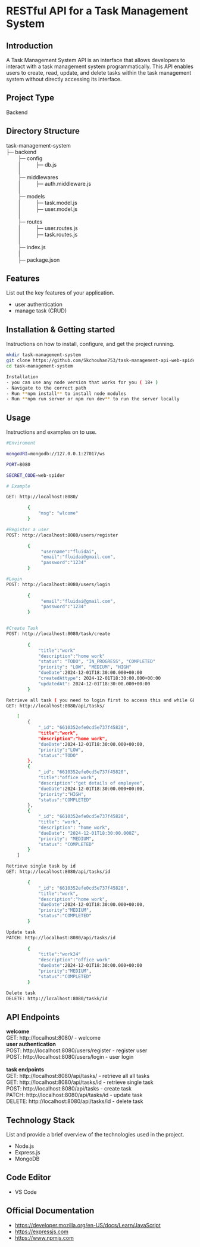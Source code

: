 # RESTful API for a Task Management System

## Introduction
A Task Management System API is an interface that allows developers to interact with a task management system programmatically. This API enables users to create, read, update, and delete tasks within the task management system without directly accessing its interface.

## Project Type
Backend 

## Directory Structure
task-management-system<br/>
├─ backend<br/>
    &nbsp;&nbsp;&nbsp;&nbsp;&nbsp;&nbsp;&nbsp;&nbsp;├─ config<br/>
    &nbsp;&nbsp;&nbsp;&nbsp;&nbsp;&nbsp;&nbsp;&nbsp;│&nbsp;&nbsp;&nbsp;&nbsp;&nbsp;&nbsp;&nbsp;&nbsp;&nbsp;&nbsp;├─ db.js<br/>
     &nbsp;&nbsp;&nbsp;&nbsp;&nbsp;&nbsp;&nbsp;&nbsp;│&nbsp;&nbsp;&nbsp;&nbsp;&nbsp;&nbsp;&nbsp;&nbsp;&nbsp;&nbsp;<br/>
    &nbsp;&nbsp;&nbsp;&nbsp;&nbsp;&nbsp;&nbsp;&nbsp;├─ middlewares<br/>
    &nbsp;&nbsp;&nbsp;&nbsp;&nbsp;&nbsp;&nbsp;&nbsp;│&nbsp;&nbsp;&nbsp;&nbsp;&nbsp;&nbsp;&nbsp;&nbsp;&nbsp;&nbsp;├─ auth.middleware.js<br/>
     &nbsp;&nbsp;&nbsp;&nbsp;&nbsp;&nbsp;&nbsp;&nbsp;│&nbsp;&nbsp;&nbsp;&nbsp;&nbsp;&nbsp;&nbsp;&nbsp;&nbsp;&nbsp;<br/>
    &nbsp;&nbsp;&nbsp;&nbsp;&nbsp;&nbsp;&nbsp;&nbsp;├─ models<br/>
    &nbsp;&nbsp;&nbsp;&nbsp;&nbsp;&nbsp;&nbsp;&nbsp;│&nbsp;&nbsp;&nbsp;&nbsp;&nbsp;&nbsp;&nbsp;&nbsp;&nbsp;&nbsp;├─ task.model.js<br/>
    &nbsp;&nbsp;&nbsp;&nbsp;&nbsp;&nbsp;&nbsp;&nbsp;│&nbsp;&nbsp;&nbsp;&nbsp;&nbsp;&nbsp;&nbsp;&nbsp;&nbsp;&nbsp;├─ user.model.js<br/>
    &nbsp;&nbsp;&nbsp;&nbsp;&nbsp;&nbsp;&nbsp;&nbsp;│&nbsp;&nbsp;&nbsp;&nbsp;&nbsp;&nbsp;&nbsp;&nbsp;&nbsp;&nbsp;<br/>
    &nbsp;&nbsp;&nbsp;&nbsp;&nbsp;&nbsp;&nbsp;&nbsp;├─ routes<br/>
    &nbsp;&nbsp;&nbsp;&nbsp;&nbsp;&nbsp;&nbsp;&nbsp;│&nbsp;&nbsp;&nbsp;&nbsp;&nbsp;&nbsp;&nbsp;&nbsp;&nbsp;&nbsp;├─ user.routes.js<br/>
    &nbsp;&nbsp;&nbsp;&nbsp;&nbsp;&nbsp;&nbsp;&nbsp;│&nbsp;&nbsp;&nbsp;&nbsp;&nbsp;&nbsp;&nbsp;&nbsp;&nbsp;&nbsp;├─ task.routes.js<br/>
     &nbsp;&nbsp;&nbsp;&nbsp;&nbsp;&nbsp;&nbsp;&nbsp;│&nbsp;&nbsp;&nbsp;&nbsp;&nbsp;&nbsp;&nbsp;&nbsp;&nbsp;&nbsp;<br/>
    &nbsp;&nbsp;&nbsp;&nbsp;&nbsp;&nbsp;&nbsp;&nbsp;├─ index.js<br/>
     &nbsp;&nbsp;&nbsp;&nbsp;&nbsp;&nbsp;&nbsp;&nbsp;│&nbsp;&nbsp;&nbsp;&nbsp;&nbsp;&nbsp;&nbsp;&nbsp;&nbsp;&nbsp;<br/>
    &nbsp;&nbsp;&nbsp;&nbsp;&nbsp;&nbsp;&nbsp;&nbsp;├─ package.json<br/>

## Features
List out the key features of your application.

- user authentication 
- manage task (CRUD)  

## Installation & Getting started
Instructions on how to install, configure, and get the project running.

```bash
mkdir task-management-system
git clone https://github.com/Skchouhan753/task-management-api-web-spider
cd task-management-system

Installation
- you can use any node version that works for you ( 18+ )
- Navigate to the correct path
- Run **npm install** to install node modules
- Run **npm run server or npm run dev** to run the server locally
```

## Usage
Instructions and examples on to use.

```bash
#Enviroment

mongoURI=mongodb://127.0.0.1:27017/ws

PORT=8080

SECRET_CODE=web-spider

# Example

GET: http://localhost:8080/

        {
            "msg": "wlcome"
        }

#Register a user
POST: http://localhost:8080/users/register         

        {
             "username":"fluidai",
             "email":"fluidai@gmail.com",
             "password":"1234"
        }

#Login
POST: http://localhost:8080/users/login
             
        {
             "email":"fluidai@gmail.com",
             "password":"1234"
        }


#Create Task
POST: http://localhost:8080/task/create
                
        {
            "title":"work"
            "description":"home work"
            "status": "TODO", "IN_PROGRESS", "COMPLETED"
            "priority": "LOW", "MEDIUM", "HIGH"
            "dueDate":2024-12-01T18:30:00.000+00:00
            "createdAttype": 2024-12-01T18:30:00.000+00:00
            "updatedAt": 2024-12-01T18:30:00.000+00:00    
        }

Retrieve all task ( you need to login first to access this and while GET request you have to provide token )
GET: http://localhost:8080/api/tasks/      

    [
        {
            "_id": "6610352efe0cd5e737f45820",
            "title":"work",
            "description":"home work",
            "dueDate":2024-12-01T18:30:00.000+00:00,
            "priority":"LOW",
            "status":"TODO"
        },
        {
            "_id": "6610352efe0cd5e737f45820",
            "title":"office work",
            "description":"get details of employee",
            "dueDate":2024-12-01T18:30:00.000+00:00,
            "priority":"HIGH",
            "status":"COMPLETED"
        },
        {
            "_id": "6610352efe0cd5e737f45820",
            "title": "work",
            "description": "home work",
            "dueDate": "2024-12-01T18:30:00.000Z",
            "priority": "MEDIUM",
            "status": "COMPLETED"
        }
    ]

Retrieve single task by id
GET: http://localhost:8080/api/tasks/id

        {
            "_id": "6610352efe0cd5e737f45820",
            "title":"work",
            "description":"home work",
            "dueDate":2024-12-01T18:30:00.000+00:00,
            "priority":"MEDIUM",
            "status":"COMPLETED"
        }

Update task
PATCH: http://localhost:8080/api/tasks/id
               
        {
            "title":"work24"
            "description":"office work"
            "dueDate":2024-12-01T18:30:00.000+00:00
            "priority":"MEDIUM",
            "status":"COMPLETED"
        }

Delete task
DELETE: http://localhost:8080/taskk/id

```


## API Endpoints
**welcome**<br/>
GET: http://localhost:8080/ - welcome <br/>
**user authentication**<br/>
POST: http://localhost:8080/users/register - register user <br/>
POST: http://localhost:8080/users/login - user login<br/>
<br/>
**task endpoints**<br/>
GET: http://localhost:8080/api/tasks/ - retrieve all all tasks <br/>
GET: http://localhost:8080/api/tasks/id - retrieve single task<br/>
POST: http://localhost:8080/api/tasks - create task<br/>
PATCH: http://localhost:8080/api/tasks/id - update task<br/>
DELETE: http://localhost:8080/api/tasks/id - delete task<br/>

## Technology Stack
List and provide a brief overview of the technologies used in the project.

- Node.js
- Express.js
- MongoDB

## Code Editor

- VS Code

## Official Documentation

- https://developer.mozilla.org/en-US/docs/Learn/JavaScript
- https://expressjs.com
- https://www.npmjs.com
